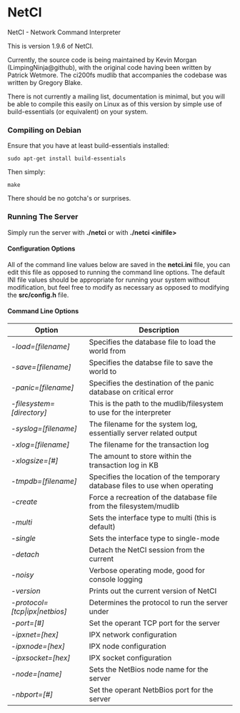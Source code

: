 # NetCI
NetCI - Network Command Interpreter

This is version 1.9.6 of NetCI.

Currently, the source code is being maintained by Kevin Morgan 
(LimpingNinja@github), with the original code having been written by 
Patrick Wetmore. The ci200fs mudlib that accompanies the codebase was 
written by Gregory Blake.

There is not currently a mailing list, documentation is minimal, but you
will be able to compile this easily on Linux as of this version by simple
use of build-essentials (or equivalent) on your system. 

### Compiling on Debian

Ensure that you have at least build-essentials installed:

```
sudo apt-get install build-essentials
```

Then simply:

```
make
```

There should be no gotcha's or surprises.

### Running The Server

Simply run the server with **./netci** or with **./netci \<inifile\>** 

#### Configuration Options
All of the command line values below are saved in the **netci.ini** file, you can edit this file as opposed to running the command line options. The default INI file values should be appropriate for running your system without modification, but feel free to modify as necessary as opposed to modifying the **src/config.h** file.

#### Command Line Options

| Option  | Description  |  
|---|---|
| *-load=[filename]* | Specifies the database file to load the world from |
| *-save=[filename]* | Specifies the databse file to save the world to |
| *-panic=[filename]* | Specifies the destination of the panic database on critical error |
| *-filesystem=[directory]* | This is the path to the mudlib/filesystem to use for the interpreter |
| *-syslog=[filename]* | The filename for the system log, essentially server related output |
| *-xlog=[filename]* | The filename for the transaction log |
| *-xlogsize=[#]* | The amount to store within the transaction log in KB |
| *-tmpdb=[filename]* | Specifies the location of the temporary database files to use when operating |
| *-create* | Force a recreation of the database file from the filesystem/mudlib |
| *-multi* | Sets the interface type to multi (this is default) |
| *-single* | Sets the interface type to single-mode|
| *-detach* | Detach the NetCI session from the current |
| *-noisy* | Verbose operating mode, good for console logging |
| *-version* | Prints out the current version of NetCI |
| *-protocol=[tcp\|ipx\|netbios]* | Determines the protocol to run the server under |
| *-port=[#]* | Set the operant TCP port for the server |
| *-ipxnet=[hex]* | IPX network configuration |
| *-ipxnode=[hex]* | IPX node configuration |
| *-ipxsocket=[hex]* | IPX socket configuration |
| *-node=[name]* | Sets the NetBios node name for the server |
| *-nbport=[#]* | Set the operant NetbBios port for the server |
 
